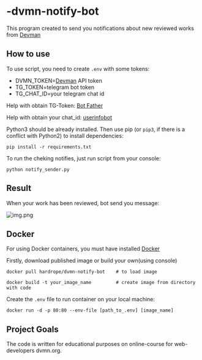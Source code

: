 # -dvmn-notify-bot

This program created to send you notifications about new reviewed works from [Devman](https://dvmn.org/)
## How to use

To use script, you need to create `.env` with some tokens:
* DVMN_TOKEN=[Devman](https://dvmn.org/api/docs/) API token
* TG_TOKEN=telegram bot token
* TG_CHAT_ID=your telegram chat id

Help with obtain TG-Token: [Bot Father](https://telegram.me/BotFather)

Help with obtain your chat_id: [userinfobot](https://t.me/userinfobot)


Python3 should be already installed. Then use pip (or `pip3`, if there is a conflict with Python2) to install dependencies:

```commandline
pip install -r requirements.txt
```

To run the cheking notifies, just run script from your console:

```commandline
python notify_sender.py
```

## Result

When your work has been reviewed, bot send you message:

![img.png](message_example.png)

## Docker

For using Docker containers, you must have installed [Docker](https://www.docker.com/)

Firstly, download published image or build your own(using console)

```commandline
docker pull hardrope/dvmn-notify-bot    # to load image

docker build -t your_image_name         # create image from directory with code
```

Create the `.env` file to run container on your local machine:

```commandline
docker run -d -p 80:80 --env-file [path_to_.env] [image_name]
```

## Project Goals

The code is written for educational purposes on online-course for web-developers dvmn.org.
